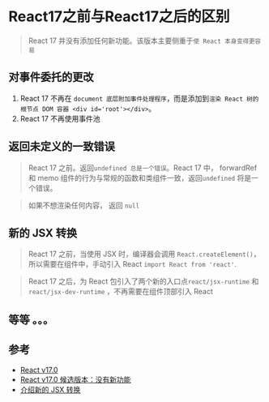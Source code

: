 # React17之前与React17之后的区别

> React 17 并没有添加任何新功能。该版本主要侧重于`使 React 本身变得更容易`

## 对事件委托的更改

   1. React 17 不再在 `document 底层附加事件处理程序`，而是添加到`渲染 React 树的根节点 DOM 容器 <div id='root'></div>`。 
   2. React 17 不再使用事件池

## 返回未定义的一致错误

   > React 17 之前。返回`undefined 总是一个错误`。React 17 中， forwardRef 和 memo 组件的行为与常规的函数和类组件一致，返回`undefined` 将是一个错误。

   > 如果不想渲染任何内容， 返回 `null`

## 新的 JSX 转换

> React 17 之前，当使用 JSX 时，编译器会调用 `React.createElement()`，所以需要在组件中，手动引入 React `import React from 'react'`.

> React 17 之后，为 React 包引入了两个新的入口点`react/jsx-runtime` 和 `react/jsx-dev-runtime` ，不再需要在组件顶部引入 React

## 等等 。。。

## 参考

* [React v17.0](https://reactjs.org/blog/2020/10/20/react-v17.html)
* [React v17.0 候选版本：没有新功能](https://reactjs.org/blog/2020/08/10/react-v17-rc.html#other-breaking-changes)
* [介绍新的 JSX 转换](https://reactjs.org/blog/2020/09/22/introducing-the-new-jsx-transform.html)